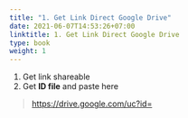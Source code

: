 ```yaml
---
title: "1. Get Link Direct Google Drive"
date: 2021-06-07T14:53:26+07:00
linktitle: 1. Get Link Direct Google Drive
type: book
weight: 1
---
```

1. Get link shareable
2. Get **ID file** and paste here

> https://drive.google.com/uc?id=
